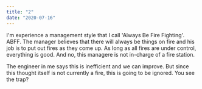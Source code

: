 ```yaml
---
title: "2"
date: "2020-07-16"
---
```


I'm experience a management style that I call 'Always Be Fire Fighting'. ABFF.
The manager believes that there will always
be things on fire and his job is to put out fires as they come up.
As long as all fires are under control, everything is good.
And no, this managere is not in-charge of a fire station.

The engineer in me says this is inefficient and we can improve.
But since this thought itself is not currently a fire, this is going to be
ignored. You see the trap?
